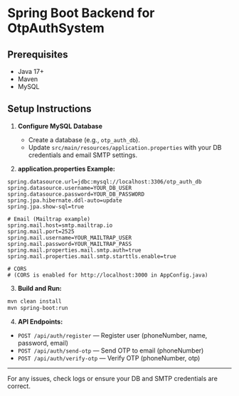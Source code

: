 # Spring Boot Backend for OtpAuthSystem

## Prerequisites
- Java 17+
- Maven
- MySQL

## Setup Instructions

1. **Configure MySQL Database**
   - Create a database (e.g., `otp_auth_db`).
   - Update `src/main/resources/application.properties` with your DB credentials and email SMTP settings.

2. **application.properties Example:**

```
spring.datasource.url=jdbc:mysql://localhost:3306/otp_auth_db
spring.datasource.username=YOUR_DB_USER
spring.datasource.password=YOUR_DB_PASSWORD
spring.jpa.hibernate.ddl-auto=update
spring.jpa.show-sql=true

# Email (Mailtrap example)
spring.mail.host=smtp.mailtrap.io
spring.mail.port=2525
spring.mail.username=YOUR_MAILTRAP_USER
spring.mail.password=YOUR_MAILTRAP_PASS
spring.mail.properties.mail.smtp.auth=true
spring.mail.properties.mail.smtp.starttls.enable=true

# CORS
# (CORS is enabled for http://localhost:3000 in AppConfig.java)
```

3. **Build and Run:**
```sh
mvn clean install
mvn spring-boot:run
```

4. **API Endpoints:**
- `POST /api/auth/register` — Register user (phoneNumber, name, password, email)
- `POST /api/auth/send-otp` — Send OTP to email (phoneNumber)
- `POST /api/auth/verify-otp` — Verify OTP (phoneNumber, otp)

---

For any issues, check logs or ensure your DB and SMTP credentials are correct.
